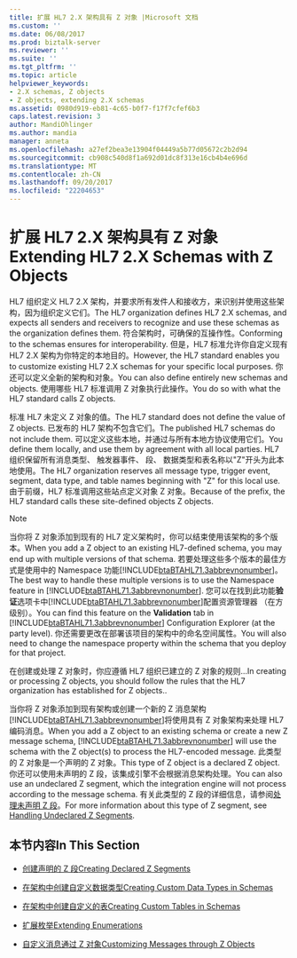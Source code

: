 ```yaml
---
title: 扩展 HL7 2.X 架构具有 Z 对象 |Microsoft 文档
ms.custom: ''
ms.date: 06/08/2017
ms.prod: biztalk-server
ms.reviewer: ''
ms.suite: ''
ms.tgt_pltfrm: ''
ms.topic: article
helpviewer_keywords:
- 2.X schemas, Z objects
- Z objects, extending 2.X schemas
ms.assetid: 0980d919-eb81-4c65-b0f7-f17f7cfef6b3
caps.latest.revision: 3
author: MandiOhlinger
ms.author: mandia
manager: anneta
ms.openlocfilehash: a27ef2bea3e13904f04449a5b77d05672c2b2d94
ms.sourcegitcommit: cb908c540d8f1a692d01dc8f313e16cb4b4e696d
ms.translationtype: MT
ms.contentlocale: zh-CN
ms.lasthandoff: 09/20/2017
ms.locfileid: "22204653"
---
```

# <a name="extending-hl7-2x-schemas-with-z-objects"></a><span data-ttu-id="bb079-102">扩展 HL7 2.X 架构具有 Z 对象</span><span class="sxs-lookup"><span data-stu-id="bb079-102">Extending HL7 2.X Schemas with Z Objects</span></span>
<span data-ttu-id="bb079-103">HL7 组织定义 HL7 2.X 架构，并要求所有发件人和接收方，来识别并使用这些架构，因为组织定义它们。</span><span class="sxs-lookup"><span data-stu-id="bb079-103">The HL7 organization defines HL7 2.X schemas, and expects all senders and receivers to recognize and use these schemas as the organization defines them.</span></span> <span data-ttu-id="bb079-104">符合架构时，可确保的互操作性。</span><span class="sxs-lookup"><span data-stu-id="bb079-104">Conforming to the schemas ensures for interoperability.</span></span> <span data-ttu-id="bb079-105">但是，HL7 标准允许你自定义现有 HL7 2.X 架构为你特定的本地目的。</span><span class="sxs-lookup"><span data-stu-id="bb079-105">However, the HL7 standard enables you to customize existing HL7 2.X schemas for your specific local purposes.</span></span> <span data-ttu-id="bb079-106">你还可以定义全新的架构和对象。</span><span class="sxs-lookup"><span data-stu-id="bb079-106">You can also define entirely new schemas and objects.</span></span> <span data-ttu-id="bb079-107">使用哪些 HL7 标准调用 Z 对象执行此操作。</span><span class="sxs-lookup"><span data-stu-id="bb079-107">You do so with what the HL7 standard calls Z objects.</span></span>  
  
 <span data-ttu-id="bb079-108">标准 HL7 未定义 Z 对象的值。</span><span class="sxs-lookup"><span data-stu-id="bb079-108">The HL7 standard does not define the value of Z objects.</span></span> <span data-ttu-id="bb079-109">已发布的 HL7 架构不包含它们。</span><span class="sxs-lookup"><span data-stu-id="bb079-109">The published HL7 schemas do not include them.</span></span> <span data-ttu-id="bb079-110">可以定义这些本地，并通过与所有本地方协议使用它们。</span><span class="sxs-lookup"><span data-stu-id="bb079-110">You define them locally, and use them by agreement with all local parties.</span></span> <span data-ttu-id="bb079-111">HL7 组织保留所有消息类型、 触发器事件、 段、 数据类型和表名称以"Z"开头为此本地使用。</span><span class="sxs-lookup"><span data-stu-id="bb079-111">The HL7 organization reserves all message type, trigger event, segment, data type, and table names beginning with "Z" for this local use.</span></span> <span data-ttu-id="bb079-112">由于前缀，HL7 标准调用这些站点定义对象 Z 对象。</span><span class="sxs-lookup"><span data-stu-id="bb079-112">Because of the prefix, the HL7 standard calls these site-defined objects Z objects.</span></span>  
  
> [!NOTE]
>  <span data-ttu-id="bb079-113">当你将 Z 对象添加到现有的 HL7 定义架构时，你可以结束使用该架构的多个版本。</span><span class="sxs-lookup"><span data-stu-id="bb079-113">When you add a Z object to an existing HL7-defined schema, you may end up with multiple versions of that schema.</span></span> <span data-ttu-id="bb079-114">若要处理这些多个版本的最佳方式是使用中的 Namespace 功能[!INCLUDE[btaBTAHL71.3abbrevnonumber](../../includes/btabtahl71-3abbrevnonumber-md.md)]。</span><span class="sxs-lookup"><span data-stu-id="bb079-114">The best way to handle these multiple versions is to use the Namespace feature in [!INCLUDE[btaBTAHL71.3abbrevnonumber](../../includes/btabtahl71-3abbrevnonumber-md.md)].</span></span> <span data-ttu-id="bb079-115">您可以在找到此功能**验证**选项卡中[!INCLUDE[btaBTAHL71.3abbrevnonumber](../../includes/btabtahl71-3abbrevnonumber-md.md)]配置资源管理器 （在方级别）。</span><span class="sxs-lookup"><span data-stu-id="bb079-115">You can find this feature on the **Validation** tab in [!INCLUDE[btaBTAHL71.3abbrevnonumber](../../includes/btabtahl71-3abbrevnonumber-md.md)] Configuration Explorer (at the party level).</span></span> <span data-ttu-id="bb079-116">你还需要更改在部署该项目的架构中的命名空间属性。</span><span class="sxs-lookup"><span data-stu-id="bb079-116">You will also need to change the namespace property within the schema that you deploy for that project.</span></span>  
  
 <span data-ttu-id="bb079-117">在创建或处理 Z 对象时，你应遵循 HL7 组织已建立的 Z 对象的规则...</span><span class="sxs-lookup"><span data-stu-id="bb079-117">In creating or processing Z objects, you should follow the rules that the HL7 organization has established for Z objects..</span></span>  
  
 <span data-ttu-id="bb079-118">当你将 Z 对象添加到现有架构或创建一个新的 Z 消息架构[!INCLUDE[btaBTAHL71.3abbrevnonumber](../../includes/btabtahl71-3abbrevnonumber-md.md)]将使用具有 Z 对象架构来处理 HL7 编码消息。</span><span class="sxs-lookup"><span data-stu-id="bb079-118">When you add a Z object to an existing schema or create a new Z message schema, [!INCLUDE[btaBTAHL71.3abbrevnonumber](../../includes/btabtahl71-3abbrevnonumber-md.md)] will use the schema with the Z object(s) to process the HL7-encoded message.</span></span> <span data-ttu-id="bb079-119">此类型的 Z 对象是一个声明的 Z 对象。</span><span class="sxs-lookup"><span data-stu-id="bb079-119">This type of Z object is a declared Z object.</span></span> <span data-ttu-id="bb079-120">你还可以使用未声明的 Z 段，该集成引擎不会根据消息架构处理。</span><span class="sxs-lookup"><span data-stu-id="bb079-120">You can also use an undeclared Z segment, which the integration engine will not process according to the message schema.</span></span> <span data-ttu-id="bb079-121">有关此类型的 Z 段的详细信息，请参阅[处理未声明 Z 段](../../adapters-and-accelerators/accelerator-hl7/handling-undeclared-z-segments.md)。</span><span class="sxs-lookup"><span data-stu-id="bb079-121">For more information about this type of Z segment, see [Handling Undeclared Z Segments](../../adapters-and-accelerators/accelerator-hl7/handling-undeclared-z-segments.md).</span></span>  
  
## <a name="in-this-section"></a><span data-ttu-id="bb079-122">本节内容</span><span class="sxs-lookup"><span data-stu-id="bb079-122">In This Section</span></span>  
  
-   [<span data-ttu-id="bb079-123">创建声明的 Z 段</span><span class="sxs-lookup"><span data-stu-id="bb079-123">Creating Declared Z Segments</span></span>](../../adapters-and-accelerators/accelerator-hl7/creating-declared-z-segments.md)  
  
-   [<span data-ttu-id="bb079-124">在架构中创建自定义数据类型</span><span class="sxs-lookup"><span data-stu-id="bb079-124">Creating Custom Data Types in Schemas</span></span>](../../adapters-and-accelerators/accelerator-hl7/creating-custom-data-types-in-schemas.md)  
  
-   [<span data-ttu-id="bb079-125">在架构中创建自定义的表</span><span class="sxs-lookup"><span data-stu-id="bb079-125">Creating Custom Tables in Schemas</span></span>](../../adapters-and-accelerators/accelerator-hl7/creating-custom-tables-in-schemas.md)  
  
-   [<span data-ttu-id="bb079-126">扩展枚举</span><span class="sxs-lookup"><span data-stu-id="bb079-126">Extending Enumerations</span></span>](../../adapters-and-accelerators/accelerator-hl7/extending-enumerations.md)  
  
-   [<span data-ttu-id="bb079-127">自定义消息通过 Z 对象</span><span class="sxs-lookup"><span data-stu-id="bb079-127">Customizing Messages through Z Objects</span></span>](../../adapters-and-accelerators/accelerator-hl7/customizing-messages-through-z-objects.md)